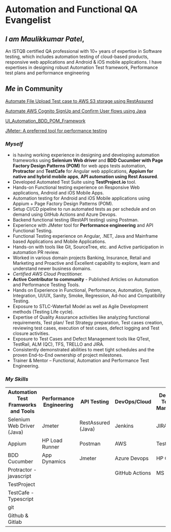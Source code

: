 # Automation and Functional QA Evangelist

## <em>I am Maulikkumar Patel</em>,
An ISTQB certified QA professional with 10+ years of expertise in Software testing, which includes automation testing of cloud-based products, responsive web applications and Android & iOS mobile applications. I have expertises in designing robust Automation Test framework, Performance test plans and performance engineering

## <em>Me</em> in Community
<a href="https://eliminatormp.medium.com/automate-file-upload-test-case-to-aws-s3-storage-using-restassured-c18e718eaf42">Automate File Upload Test case to AWS S3 storage using RestAssured</a>

<a href="https://eliminatormp.medium.com/automate-aws-cognito-signup-and-confirm-user-flows-using-java-4ff1996fa059">Automate AWS Cognito SignUp and Confirm User flows using Java</a>

<a href="https://github.com/maulikpatel890/UI_Automation_BDD_POM_Framework">UI_Automation_BDD_POM_Framework</a>

<a href="https://www.embeddedcomputing.com/technology/debug-and-test/jmeter-a-preferred-tool-for-performance-testing">JMeter: A preferred tool for performance testing</a>

### <em>Myself</em>

<ul>
  <li>is having working experience in designing and developing automation frameworks using <strong>Selenium Web driver</strong> and <strong>BDD Cucumber with Page Factory Design Patterns (POM)</strong> for web apps tests automation, <strong>Protractor</strong> and <strong>TestCafe</strong> for Angular web applications, <strong>Appium for native and hybrid mobile apps</strong>, <strong>API automation using Rest Assured</strong>.</li>
  <li>Developed Automated Test Suite using <strong>TestProject.io</strong> tool.</li>
  <li>Hands-on Functional testing experience on Responsive Web applications, Android and iOS Mobile Apps.</li>
  <li>Automation testing for Android and iOS Mobile applications using Appium + Page Factory Design Patterns (POM).</li>
  <li>Setup CI/CD pipeline to run automated tests as per schedule and on demand using GitHub Actions and Azure Devops.</li>
  <li>Backend functional testing (RestAPI testing) using Postman.</li>
  <li>Experience with JMeter tool for <strong>Performance engineering</strong> and API Functional Testing.</li>
  <li>Functional Testing experience on Angular, .NET, Java and Mainframe based Applications and Mobile Applications.</li>
  <li>Hands-on with tools like Git, SourceTree, etc. and Active participation in automation PR review.</li>
  <li>Worked in various domain projects Banking, Insurance, Retail and Marketing and Proactive and Excellent capability to explore, learn and understand newer business domains.</li>
  <li><em>Certified AWS Cloud Practitioner.</em></li>
  <li><strong>Active Contributor to community</strong> - Published Articles on Automation and Performance Testing Tools.</li>
  <li>Hands on Experience in Functional, Performance, Automation, System, Integration, UI/UX, Sanity, Smoke, Regression, Ad-hoc and Compatibility Testing.</li>
  <li>Exposure to STLC-Waterfall Model as well as Agile Development methods (Testing Life cycle).</li>
  <li>Expertise of Quality Assurance activities like analyzing functional requirements, Test plan/ Test Strategy preparation, Test cases creation, reviewing test cases, execution of test cases, defect logging and Test closure activities.</li>
  <li>Exposure to Test Cases and Defect Management tools like QTest, TestRail, ALM (QC), TFS, TRELLO and JIRA.</li>
  <li>Consistently demonstrated abilities to meet tight schedules and the proven End-to-End ownership of project milestones.</li>
  <li>Trainer & Mentor – Functional, Automation and Performance Test Engineering.</li>
</ul>

### <em>My Skills</em>

<table>
  <tr>
    <th>Automation Test Framworks and Tools</th>
    <th>Performance Engineering</th>
    <th>API Testing</th>
    <th>DevOps/Cloud</th>
    <th>Defect and Testcase Management</th>
  </tr>
  <tr>
    <td>Selenium Web Driver (Java)</td>
    <td>Jmeter</td>
    <td>RestAssured (Java)</td>
    <td>Jenkins</td>
    <td>JIRA</td>
  </tr>
  <tr>
    <td>Appium</td>
    <td>HP Load Runner</td>
    <td>Postman</td>
    <td>AWS</td>
    <td>Testrail</td>
  </tr>
  <tr>
    <td>BDD Cucumber</td>
    <td>App Dynamics</td>
    <td>Jmeter</td>
    <td>Azure Devops</td>
    <td>HP QC/ALM</td>
  </tr>
   <tr>
    <td>Protractor - javascript</td>
    <td></td>
    <td></td>
    <td>GitHub Actions</td>
    <td>MS TFS</td>
  </tr>
  <tr>
    <td>TestProject</td>
    <td></td>
    <td></td>
    <td></td>
    <td></td>
  </tr>
  <tr>
    <td>TestCafe - Typescript</td>
    <td></td>
    <td></td>
    <td></td>
    <td></td>
  </tr>
  <tr>
    <td>git</td>
    <td></td>
    <td></td>
    <td></td>
    <td></td>
  </tr>
  <tr>
    <td>Github & Gitlab</td>
    <td></td>
    <td></td>
    <td></td>
    <td></td>
  </tr>
</table>
